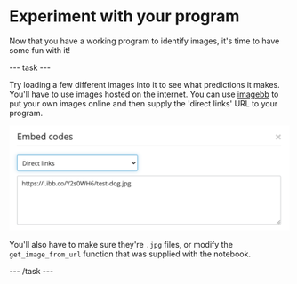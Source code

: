 # Experiment with your program

Now that you have a working program to identify images, it's time to have some fun with it!

--- task ---

Try loading a few different images into it to see what predictions it makes. You'll have to use images hosted on the internet. You can use [imagebb](https://imgbb.com/) to put your own images online and then supply the 'direct links' URL to your program. 

![The imagebb link window, with 'direct links' selected and a link URL displayed in the text box below.](images/direct_links.png)

You'll also have to make sure they're `.jpg` files, or modify the `get_image_from_url` function that was supplied with the notebook.

--- /task ---
